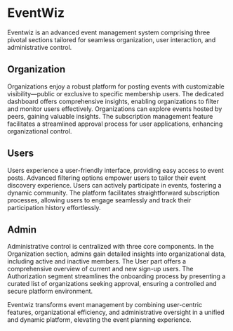 # EventWiz 
Eventwiz is an advanced event management system comprising three pivotal sections tailored for seamless organization, user interaction, and administrative control.

## Organization
Organizations enjoy a robust platform for posting events with customizable visibility—public or exclusive to specific membership users. The dedicated dashboard offers comprehensive insights, enabling organizations to filter and monitor users effectively. Organizations can explore events hosted by peers, gaining valuable insights. The subscription management feature facilitates a streamlined approval process for user applications, enhancing organizational control.

## Users
Users experience a user-friendly interface, providing easy access to event posts. Advanced filtering options empower users to tailor their event discovery experience. Users can actively participate in events, fostering a dynamic community. The platform facilitates straightforward subscription processes, allowing users to engage seamlessly and track their participation history effortlessly.

## Admin
Administrative control is centralized with three core components. In the Organization section, admins gain detailed insights into organizational data, including active and inactive members. The User part offers a comprehensive overview of current and new sign-up users. The Authorization segment streamlines the onboarding process by presenting a curated list of organizations seeking approval, ensuring a controlled and secure platform environment.

Eventwiz transforms event management by combining user-centric features, organizational efficiency, and administrative oversight in a unified and dynamic platform, elevating the event planning experience.
